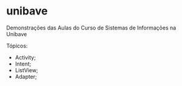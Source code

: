 # unibave
Demonstrações das Aulas do Curso de Sistemas de Informações na Unibave

Tópicos:
- Activity;
- Intent;
- ListView;
- Adapter;
